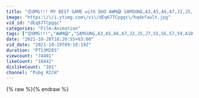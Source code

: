 ```yaml
---
title: "😍OMG!!! MY BEST GAME with DUO AWM😱 SAMSUNG,A3,A5,A6,A7,J2,J5,J7,S5,S6,S7,59,A10,A20,A30,A50,A70"
image: "https:\/\/i.ytimg.com\/vi\/dEq67TCpgqc\/hqdefault.jpg"
vid_id: "dEq67TCpgqc"
categories: "Film-Animation"
tags: ["😍OMG!!!","AWM😱","SAMSUNG,A3,A5,A6,A7,J2,J5,J7,S5,S6,S7,59,A10,A20,A30,A50,A70"]
date: "2021-10-20T18:20:55+03:00"
vid_date: "2021-10-19T09:18:19Z"
duration: "PT13M28S"
viewcount: "74401"
likeCount: "10442"
dislikeCount: "101"
channel: "Pubg RICH"
---
```

{% raw %}{% endraw %}
